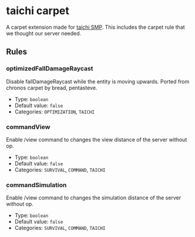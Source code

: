 # taichi carpet

A carpet extension made for [taichi SMP](https://discord.gg/6U6Y8c7HQ2). This includes the carpet rule that we thought our server needed.

## Rules

###  optimizedFallDamageRaycast
Disable fallDamageRaycast while the entity is moving upwards. Ported from chronos carpet by bread, pentasteve.
- Type: `boolean`
- Default value: `false`
- Categories: `OPTIMIZATION`, `TAICHI`

### commandView
Enable /view command to changes the view distance of the server without op.
- Type: `boolean`
- Default value: `false`
- Categories: `SURVIVAL`, `COMMAND`, `TAICHI`

### commandSimulation
Enable /view command to changes the simulation distance of the server without op.
- Type: `boolean`
- Default value: `false`
- Categories: `SURVIVAL`, `COMMAND`, `TAICHI`